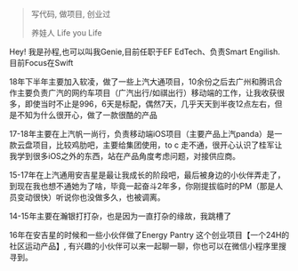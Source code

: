 > 写代码, 做项目, 创业过
>  
> 养娃人 Life you Life

Hey! 我是孙程,也可以叫我Genie,目前任职于EF EdTech、负责Smart Engilish.
目前Focus在Swift

18年下半年主要加入软凌，做了一些上汽大通项目，10余份之后去广州和腾讯合作主要负责广汽的网约车项目（广汽出行/如祺出行）移动端的工作，让我收获很多，即使当时不止是996，6天是标配，偶然7天，几乎天天到半夜12点左右，但是不知为什么很开心，做了一款很酷的产品

17-18年主要在上汽帆一尚行，负责移动端iOS项目（主要产品上汽panda）是一款云盘项目，比较鸡肋吧，主要给集团使用，to c 走不通，很开心认识了桂军让我学到很多iOS之外的东西，站在产品角度考虑问题，对接供应商。

15-17年在上汽通用安吉星是最让我成长的阶段吧，最后被身边的小伙伴弄走了，到现在我也想不通她为了啥，毕竟一起奋斗2年多，你刚提拔临时的PM（那是人员变动很快）听说你也没做多久，也被调离。

14-15年主要在瀚银打打杂，也是因为一直打杂的缘故，我跳槽了

16年在安吉星的时候和一些小伙伴做了Energy Pantry 这个创业项目【一个24H的社区运动产品】, 有兴趣的小伙伴可以来一起聊一聊，你也可以在微信小程序里搜寻到。